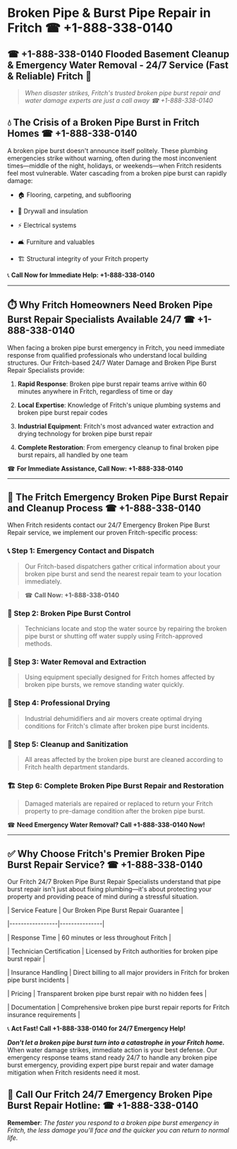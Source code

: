 # Broken Pipe & Burst Pipe Repair in Fritch ☎ +1-888-338-0140  
## ☎ +1-888-338-0140 Flooded Basement Cleanup & Emergency Water Removal - 24/7 Service (Fast & Reliable) Fritch 🚨  

> *When disaster strikes, Fritch's trusted broken pipe burst repair and water damage experts are just a call away ☎ +1-888-338-0140*  

## 💧 The Crisis of a Broken Pipe Burst in Fritch Homes ☎ +1-888-338-0140  

A broken pipe burst doesn't announce itself politely. These plumbing emergencies strike without warning, often during the most inconvenient times—middle of the night, holidays, or weekends—when Fritch residents feel most vulnerable. Water cascading from a broken pipe burst can rapidly damage:  

* 🏠 Flooring, carpeting, and subflooring  
* 🧱 Drywall and insulation  
* ⚡ Electrical systems  
* 🛋️ Furniture and valuables  
* 🏗️ Structural integrity of your Fritch property  

📞 **Call Now for Immediate Help: +1-888-338-0140**  

---  

## ⏱️ Why Fritch Homeowners Need Broken Pipe Burst Repair Specialists Available 24/7 ☎ +1-888-338-0140  

When facing a broken pipe burst emergency in Fritch, you need immediate response from qualified professionals who understand local building structures. Our Fritch-based 24/7 Water Damage and Broken Pipe Burst Repair Specialists provide:  

1. **Rapid Response**: Broken pipe burst repair teams arrive within 60 minutes anywhere in Fritch, regardless of time or day  
2. **Local Expertise**: Knowledge of Fritch's unique plumbing systems and broken pipe burst repair codes  
3. **Industrial Equipment**: Fritch's most advanced water extraction and drying technology for broken pipe burst repair  
4. **Complete Restoration**: From emergency cleanup to final broken pipe burst repairs, all handled by one team  

☎ **For Immediate Assistance, Call Now: +1-888-338-0140**  

---  

## 🔧 The Fritch Emergency Broken Pipe Burst Repair and Cleanup Process ☎ +1-888-338-0140  

When Fritch residents contact our 24/7 Emergency Broken Pipe Burst Repair service, we implement our proven Fritch-specific process:  

### 📞 Step 1: Emergency Contact and Dispatch  
> Our Fritch-based dispatchers gather critical information about your broken pipe burst and send the nearest repair team to your location immediately.  
> ☎ **Call Now: +1-888-338-0140**  

### 🚿 Step 2: Broken Pipe Burst Control  
> Technicians locate and stop the water source by repairing the broken pipe burst or shutting off water supply using Fritch-approved methods.  

### 🌊 Step 3: Water Removal and Extraction  
> Using equipment specially designed for Fritch homes affected by broken pipe bursts, we remove standing water quickly.  

### 💨 Step 4: Professional Drying  
> Industrial dehumidifiers and air movers create optimal drying conditions for Fritch's climate after broken pipe burst incidents.  

### 🧼 Step 5: Cleanup and Sanitization  
> All areas affected by the broken pipe burst are cleaned according to Fritch health department standards.  

### 🏗️ Step 6: Complete Broken Pipe Burst Repair and Restoration  
> Damaged materials are repaired or replaced to return your Fritch property to pre-damage condition after the broken pipe burst.  

☎ **Need Emergency Water Removal? Call +1-888-338-0140 Now!**  

---  

## ✅ Why Choose Fritch's Premier Broken Pipe Burst Repair Service? ☎ +1-888-338-0140  

Our Fritch 24/7 Broken Pipe Burst Repair Specialists understand that pipe burst repair isn't just about fixing plumbing—it's about protecting your property and providing peace of mind during a stressful situation.  

| Service Feature | Our Broken Pipe Burst Repair Guarantee |  
|-----------------|---------------|  
| Response Time | 60 minutes or less throughout Fritch |  
| Technician Certification | Licensed by Fritch authorities for broken pipe burst repair |  
| Insurance Handling | Direct billing to all major providers in Fritch for broken pipe burst incidents |  
| Pricing | Transparent broken pipe burst repair with no hidden fees |  
| Documentation | Comprehensive broken pipe burst repair reports for Fritch insurance requirements |  

📞 **Act Fast! Call +1-888-338-0140 for 24/7 Emergency Help!**  

***Don't let a broken pipe burst turn into a catastrophe in your Fritch home.*** When water damage strikes, immediate action is your best defense. Our emergency response teams stand ready 24/7 to handle any broken pipe burst emergency, providing expert pipe burst repair and water damage mitigation when Fritch residents need it most.  

## 📱 Call Our Fritch 24/7 Emergency Broken Pipe Burst Repair Hotline: ☎ +1-888-338-0140  

**Remember**: *The faster you respond to a broken pipe burst emergency in Fritch, the less damage you'll face and the quicker you can return to normal life.*